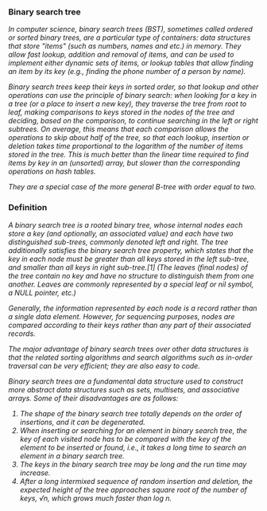 <b><h3>Binary search tree</h3></b>

<i>In computer science, binary search trees (BST), sometimes called ordered or sorted binary trees, are a particular type of containers: data structures that store "items" (such as numbers, names and etc.) in memory. They allow fast lookup, addition and removal of items, and can be used to implement either dynamic sets of items, or lookup tables that allow finding an item by its key (e.g., finding the phone number of a person by name).

Binary search trees keep their keys in sorted order, so that lookup and other operations can use the principle of binary search: when looking for a key in a tree (or a place to insert a new key), they traverse the tree from root to leaf, making comparisons to keys stored in the nodes of the tree and deciding, based on the comparison, to continue searching in the left or right subtrees. On average, this means that each comparison allows the operations to skip about half of the tree, so that each lookup, insertion or deletion takes time proportional to the logarithm of the number of items stored in the tree. This is much better than the linear time required to find items by key in an (unsorted) array, but slower than the corresponding operations on hash tables.

They are a special case of the more general B-tree with order equal to two.</i>

<b><h3>Definition</h3></b>

<i>A binary search tree is a rooted binary tree, whose internal nodes each store a key (and optionally, an associated value) and each have two distinguished sub-trees, commonly denoted left and right. The tree additionally satisfies the binary search tree property, which states that the key in each node must be greater than all keys stored in the left sub-tree, and smaller than all keys in right sub-tree.[1] (The leaves (final nodes) of the tree contain no key and have no structure to distinguish them from one another. Leaves are commonly represented by a special leaf or nil symbol, a NULL pointer, etc.)

Generally, the information represented by each node is a record rather than a single data element. However, for sequencing purposes, nodes are compared according to their keys rather than any part of their associated records.

The major advantage of binary search trees over other data structures is that the related sorting algorithms and search algorithms such as in-order traversal can be very efficient; they are also easy to code.

Binary search trees are a fundamental data structure used to construct more abstract data structures such as sets, multisets, and associative arrays. Some of their disadvantages are as follows:

<ol><li>The shape of the binary search tree totally depends on the order of insertions, and it can be degenerated.</li>
<li>When inserting or searching for an element in binary search tree, the key of each visited node has to be compared with the key of the element to be inserted or found, i.e., it takes a long time to search an element in a binary search tree.</li>
<li>The keys in the binary search tree may be long and the run time may increase.</li>
<li>After a long intermixed sequence of random insertion and deletion, the expected height of the tree approaches square root of the number of keys, √n, which grows much faster than log n.</li></ol></i>
